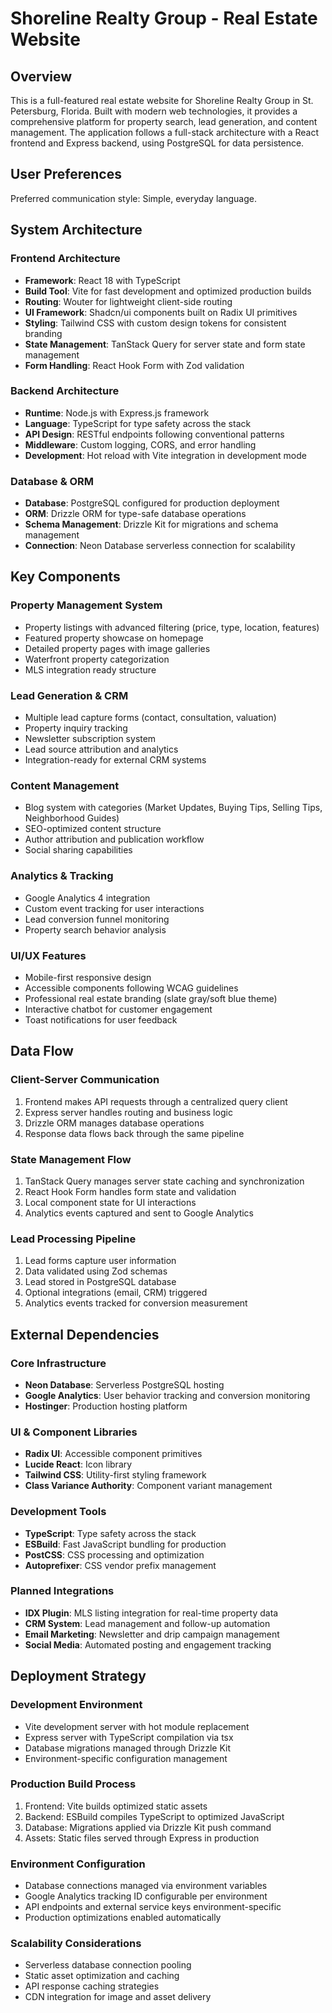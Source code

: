 # Shoreline Realty Group - Real Estate Website

## Overview

This is a full-featured real estate website for Shoreline Realty Group in St. Petersburg, Florida. Built with modern web technologies, it provides a comprehensive platform for property search, lead generation, and content management. The application follows a full-stack architecture with a React frontend and Express backend, using PostgreSQL for data persistence.

## User Preferences

Preferred communication style: Simple, everyday language.

## System Architecture

### Frontend Architecture
- **Framework**: React 18 with TypeScript
- **Build Tool**: Vite for fast development and optimized production builds
- **Routing**: Wouter for lightweight client-side routing
- **UI Framework**: Shadcn/ui components built on Radix UI primitives
- **Styling**: Tailwind CSS with custom design tokens for consistent branding
- **State Management**: TanStack Query for server state and form state management
- **Form Handling**: React Hook Form with Zod validation

### Backend Architecture
- **Runtime**: Node.js with Express.js framework
- **Language**: TypeScript for type safety across the stack
- **API Design**: RESTful endpoints following conventional patterns
- **Middleware**: Custom logging, CORS, and error handling
- **Development**: Hot reload with Vite integration in development mode

### Database & ORM
- **Database**: PostgreSQL configured for production deployment
- **ORM**: Drizzle ORM for type-safe database operations
- **Schema Management**: Drizzle Kit for migrations and schema management
- **Connection**: Neon Database serverless connection for scalability

## Key Components

### Property Management System
- Property listings with advanced filtering (price, type, location, features)
- Featured property showcase on homepage
- Detailed property pages with image galleries
- Waterfront property categorization
- MLS integration ready structure

### Lead Generation & CRM
- Multiple lead capture forms (contact, consultation, valuation)
- Property inquiry tracking
- Newsletter subscription system
- Lead source attribution and analytics
- Integration-ready for external CRM systems

### Content Management
- Blog system with categories (Market Updates, Buying Tips, Selling Tips, Neighborhood Guides)
- SEO-optimized content structure
- Author attribution and publication workflow
- Social sharing capabilities

### Analytics & Tracking
- Google Analytics 4 integration
- Custom event tracking for user interactions
- Lead conversion funnel monitoring
- Property search behavior analysis

### UI/UX Features
- Mobile-first responsive design
- Accessible components following WCAG guidelines
- Professional real estate branding (slate gray/soft blue theme)
- Interactive chatbot for customer engagement
- Toast notifications for user feedback

## Data Flow

### Client-Server Communication
1. Frontend makes API requests through a centralized query client
2. Express server handles routing and business logic
3. Drizzle ORM manages database operations
4. Response data flows back through the same pipeline

### State Management Flow
1. TanStack Query manages server state caching and synchronization
2. React Hook Form handles form state and validation
3. Local component state for UI interactions
4. Analytics events captured and sent to Google Analytics

### Lead Processing Pipeline
1. Lead forms capture user information
2. Data validated using Zod schemas
3. Lead stored in PostgreSQL database
4. Optional integrations (email, CRM) triggered
5. Analytics events tracked for conversion measurement

## External Dependencies

### Core Infrastructure
- **Neon Database**: Serverless PostgreSQL hosting
- **Google Analytics**: User behavior tracking and conversion monitoring
- **Hostinger**: Production hosting platform

### UI & Component Libraries
- **Radix UI**: Accessible component primitives
- **Lucide React**: Icon library
- **Tailwind CSS**: Utility-first styling framework
- **Class Variance Authority**: Component variant management

### Development Tools
- **TypeScript**: Type safety across the stack
- **ESBuild**: Fast JavaScript bundling for production
- **PostCSS**: CSS processing and optimization
- **Autoprefixer**: CSS vendor prefix management

### Planned Integrations
- **IDX Plugin**: MLS listing integration for real-time property data
- **CRM System**: Lead management and follow-up automation
- **Email Marketing**: Newsletter and drip campaign management
- **Social Media**: Automated posting and engagement tracking

## Deployment Strategy

### Development Environment
- Vite development server with hot module replacement
- Express server with TypeScript compilation via tsx
- Database migrations managed through Drizzle Kit
- Environment-specific configuration management

### Production Build Process
1. Frontend: Vite builds optimized static assets
2. Backend: ESBuild compiles TypeScript to optimized JavaScript
3. Database: Migrations applied via Drizzle Kit push command
4. Assets: Static files served through Express in production

### Environment Configuration
- Database connections managed via environment variables
- Google Analytics tracking ID configurable per environment
- API endpoints and external service keys environment-specific
- Production optimizations enabled automatically

### Scalability Considerations
- Serverless database connection pooling
- Static asset optimization and caching
- API response caching strategies
- CDN integration for image and asset delivery